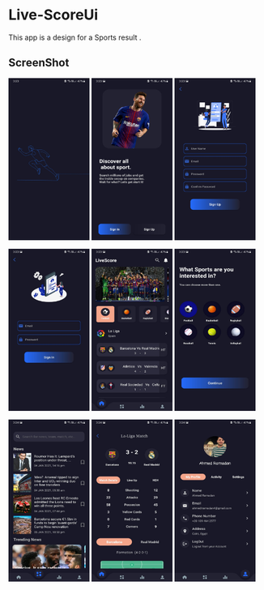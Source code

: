 # Live-ScoreUi
This app is a design for a Sports result .

## ScreenShot
   <img src="images/1_Live ScoreUi.jpg" width="160" height="320">          <img src="images/2_Live ScoreUi.jpg" width="160" height="320">          <img src="images/3_Live ScoreUi.jpg" width="160" height="320"> 
   
   <img src="images/33_Live ScoreUi.jpg" width="160" height="320">          <img src="images/4_Live ScoreUi.jpg" width="160" height="320">          <img src="images/5_Live ScoreUi.jpg" width="160" height="320">
   
   
   <img src="images/6_Live ScoreUi.jpg" width="160" height="320">          <img src="images/7_Live ScoreUi.jpg" width="160" height="320">          <img src="images/9_Live ScoreUi.jpg" width="160" height="320">
